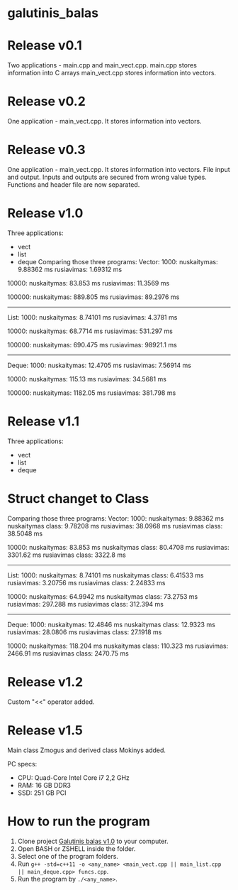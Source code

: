 # galutinis_balas

# Release v0.1
Two applications - main.cpp and main_vect.cpp.
main.cpp stores information into C arrays
main_vect.cpp stores information into vectors.

# Release v0.2
One application - main_vect.cpp.
It stores information into vectors.

# Release v0.3
One application - main_vect.cpp.
It stores information into vectors.
File input and output.
Inputs and outputs are secured from wrong value types.
Functions and header file are now separated.

# Release v1.0
Three applications:
- vect
- list
- deque
Comparing those three programs:
Vector:
1000:
nuskaitymas: 9.88362 ms
rusiavimas: 1.69312 ms

10000:
nuskaitymas: 83.853 ms
rusiavimas: 11.3569 ms

100000:
nuskaitymas: 889.805 ms
rusiavimas: 89.2976 ms

-----------------------------

List:
1000:
nuskaitymas: 8.74101 ms
rusiavimas: 4.3781 ms

10000:
nuskaitymas: 68.7714 ms
rusiavimas: 531.297 ms

100000:
nuskaitymas: 690.475 ms
rusiavimas: 98921.1 ms

-----------------------------

Deque:
1000:
nuskaitymas: 12.4705 ms
rusiavimas: 7.56914 ms

10000:
nuskaitymas: 115.13 ms
rusiavimas: 34.5681 ms

100000:
nuskaitymas: 1182.05 ms
rusiavimas: 381.798 ms

# Release v1.1
Three applications:
- vect
- list
- deque

# Struct changet to Class

Comparing those three programs:
Vector:
1000:
nuskaitymas: 9.88362 ms
nuskaitymas class: 9.78208 ms
rusiavimas: 38.0968 ms
rusiavimas class: 38.5048 ms

10000:
nuskaitymas: 83.853 ms
nuskaitymas class: 80.4708 ms
rusiavimas: 3301.62 ms
rusiavimas class: 3322.8 ms

-----------------------------

List:
1000:
nuskaitymas: 8.74101 ms
nuskaitymas class: 6.41533 ms
rusiavimas: 3.20756 ms
rusiavimas class: 2.24833 ms

10000:
nuskaitymas: 64.9942 ms
nuskaitymas class: 73.2753 ms
rusiavimas: 297.288 ms
rusiavimas class: 312.394 ms


-----------------------------

Deque:
1000:
nuskaitymas: 12.4846 ms
nuskaitymas class: 12.9323 ms
rusiavimas: 28.0806 ms
rusiavimas class: 27.1918 ms

10000:
nuskaitymas: 118.204 ms
nuskaitymas class: 110.323 ms
rusiavimas: 2466.91 ms
rusiavimas class: 2470.75 ms

# Release v1.2
Custom "<<" operator added.

# Release v1.5
Main class Zmogus and derived class Mokinys added.

PC specs:
- CPU: Quad-Core Intel Core i7 2,2 GHz
- RAM: 16 GB DDR3
- SSD: 251 GB PCI

# How to run the program
1. Clone project [Galutinis balas v1.0](https://github.com/krispis1/galutinis_balas_class/tree/v1.5) to your computer.
2. Open BASH or ZSHELL inside the folder.
3. Select one of the program folders.
4. Run `g++ -std=c++11 -o <any_name> <main_vect.cpp || main_list.cpp || main_deque.cpp> funcs.cpp`.
5. Run the program by `./<any_name>`.
